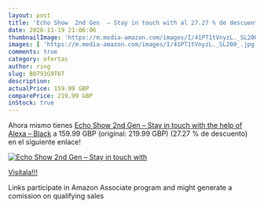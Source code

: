 ```yaml
---
layout: post
title: 'Echo Show  2nd Gen  – Stay in touch with al 27.27 % de descuento'
date: 2020-11-19 21:06:06
thumbnailImage: 'https://m.media-amazon.com/images/I/41PT1tVnyzL._SL200_.jpg'
images: [ 'https://m.media-amazon.com/images/I/41PT1tVnyzL._SL200_.jpg' ]
comments: true
category: ofertas
author: ring
slug: B0793G9T6T
description:
actualPrice: 159.99 GBP
comparePrice: 219.99 GBP
inStock: true
---
```


Ahora mismo tienes [Echo Show  2nd Gen  – Stay in touch with the help of Alexa – Black](https://www.amazon.co.uk/dp/B0793G9T6T/?tag=tolees0a-21) a 159.99 GBP (original: 219.99 GBP) (27.27 %  de descuento) en el siguiente enlace!

[![Echo Show  2nd Gen  – Stay in touch with](https://m.media-amazon.com/images/I/41PT1tVnyzL._SL200_.jpg)](https://www.amazon.co.uk/dp/B0793G9T6T/?tag=tolees0a-21)

[Visítala!!!](https://www.amazon.co.uk/dp/B0793G9T6T/?tag=tolees0a-21)

Links participate in Amazon Associate program and might generate a comission on qualifying sales
